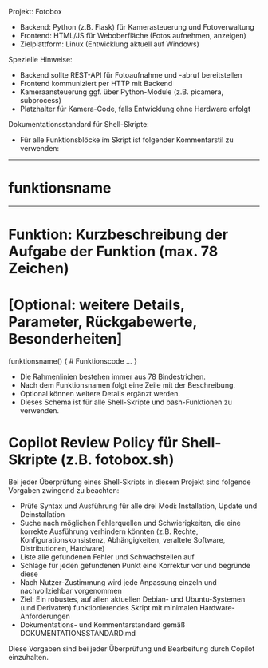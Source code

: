<!-- Use this file to provide workspace-specific custom instructions to Copilot. For more details, visit https://code.visualstudio.com/docs/copilot/copilot-customization#_use-a-githubcopilotinstructionsmd-file -->

Projekt: Fotobox
- Backend: Python (z.B. Flask) für Kamerasteuerung und Fotoverwaltung
- Frontend: HTML/JS für Weboberfläche (Fotos aufnehmen, anzeigen)
- Zielplattform: Linux (Entwicklung aktuell auf Windows)

Spezielle Hinweise:
- Backend sollte REST-API für Fotoaufnahme und -abruf bereitstellen
- Frontend kommuniziert per HTTP mit Backend
- Kameraansteuerung ggf. über Python-Module (z.B. picamera, subprocess)
- Platzhalter für Kamera-Code, falls Entwicklung ohne Hardware erfolgt

Dokumentationsstandard für Shell-Skripte:
- Für alle Funktionsblöcke im Skript ist folgender Kommentarstil zu verwenden:
-------------------------------------------------------------------------------
# funktionsname
-------------------------------------------------------------------------------
# Funktion: Kurzbeschreibung der Aufgabe der Funktion (max. 78 Zeichen)
# [Optional: weitere Details, Parameter, Rückgabewerte, Besonderheiten]
funktionsname() {
    # Funktionscode ...
}
- Die Rahmenlinien bestehen immer aus 78 Bindestrichen.
- Nach dem Funktionsnamen folgt eine Zeile mit der Beschreibung.
- Optional können weitere Details ergänzt werden.
- Dieses Schema ist für alle Shell-Skripte und bash-Funktionen zu verwenden.

# Copilot Review Policy für Shell-Skripte (z.B. fotobox.sh)

Bei jeder Überprüfung eines Shell-Skripts in diesem Projekt sind folgende Vorgaben zwingend zu beachten:

- Prüfe Syntax und Ausführung für alle drei Modi: Installation, Update und Deinstallation
- Suche nach möglichen Fehlerquellen und Schwierigkeiten, die eine korrekte Ausführung verhindern könnten (z.B. Rechte, Konfigurationskonsistenz, Abhängigkeiten, veraltete Software, Distributionen, Hardware)
- Liste alle gefundenen Fehler und Schwachstellen auf
- Schlage für jeden gefundenen Punkt eine Korrektur vor und begründe diese
- Nach Nutzer-Zustimmung wird jede Anpassung einzeln und nachvollziehbar vorgenommen
- Ziel: Ein robustes, auf allen aktuellen Debian- und Ubuntu-Systemen (und Derivaten) funktionierendes Skript mit minimalen Hardware-Anforderungen
- Dokumentations- und Kommentarstandard gemäß DOKUMENTATIONSSTANDARD.md

Diese Vorgaben sind bei jeder Überprüfung und Bearbeitung durch Copilot einzuhalten.
